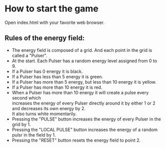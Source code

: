 # How to start the game

Open index.html with your favorite web browser.

## Rules of the energy field:

- The energy field is composed of a grid. And each point in the grid is called a "Pulser".
- At the start. Each Pulser has a random energy level assigned from 0 to 9.
- If a Pulser has 0 energy it is black.
- If a Pulser has less than 5 energy it is green.
- If a Pulser has more than 5 energy, but less than 10 energy it is yellow.
- If a Pulser has more than 10 energy it is red.
- When a Pulser has more than 10 energy it will create a pulse every second which <br /> 
    increases the energy of every Pulser directly around it by either 1 or 2 and decreases its own energy by 2. <br />
    It also turns white momentarily.   
- Pressing the "PULSE" button increases the energy of every Pulser in the grid by 1.
- Pressing the "LOCAL PULSE" button increases the energy of a random pulsr in the field by 1.
- Pressing the "RESET" button resets the energy field to point 2.

